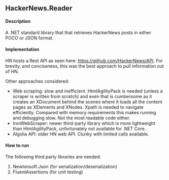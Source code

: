 ## HackerNews.Reader

#### Description
A .NET standard library that that retrieves HackerNews posts in either POCO or JSON format.

#### Implementation
HN hosts a Rest API as seen here: https://github.com/HackerNews/API. For brevity, and conciseness, this was the best approach to pull information out of HN. 

Other approaches considered:
- Web scraping: slow and inefficient. HtmlAgilityPack is needed (unless a scraper is written from scratch) and even that is cumbersome as it creates an XDocument behind the scenes where it loads all the content pages as XElements and XNodes. Xpath is needed to navigate efficiently. Compared with memory requirements this makes running and debugging slow. Not the most readable code either.
- IronWebScraper: newer third-party library which is more lightweight than HtmlAgilityPack, unfortunately not available for .NET Core.
- Algolia API: older HN web API. Clunky with limited calls available. 

#### How to run
The following third party libraries are needed:
1) Newtonsoft.Json (for serialization/deserialization)
2) FluentAssertions (for unit testing)



